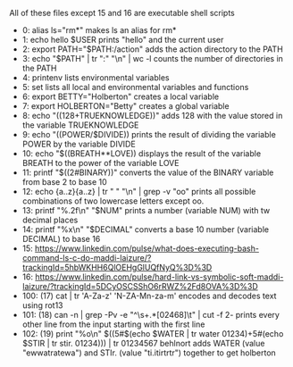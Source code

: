 All of these files except 15 and 16 are executable shell scripts

- 0: alias ls="rm*" makes ls an alias for rm*
- 1: echo hello $USER prints "hello" and the current user
- 2: export PATH="$PATH:/action" adds the action directory to the PATH
- 3: echo "$PATH" | tr ":" "\n" | wc -l counts the number of directories in the PATH
- 4: printenv lists environmental variables
- 5: set lists all local and environmental variables and functions
- 6: export BETTY="Holberton" creates a local variable
- 7: export HOLBERTON="Betty" creates a global variable
- 8: echo "$((128+$TRUEKNOWLEDGE))" adds 128 with the value stored in the variable TRUEKNOWLEDGE
- 9: echo "$(($POWER/$DIVIDE)) prints the result of dividing the variable POWER by the variable DIVIDE
- 10: echo "$((BREATH**LOVE)) displays the result of the variable BREATH to the power of the variable LOVE
- 11: printf "$((2#BINARY))" converts the value of the BINARY variable from base 2 to base 10
- 12: echo {a..z}{a..z} | tr " " "\n" | grep -v "oo" prints all possible combinations of two lowercase letters except oo.
- 13: printf "%.2f\n" "$NUM" prints a number (variable NUM) with tw decimal places
- 14: printf "%x\n" "$DECIMAL" converts a base 10 number (variable DECIMAL) to base 16
- 15: https://www.linkedin.com/pulse/what-does-executing-bash-command-ls-c-do-maddi-laizure/?trackingId=5hbWKHH6QlOEHgGlUQfNyQ%3D%3D
- 16: https://www.linkedin.com/pulse/hard-link-vs-symbolic-soft-maddi-laizure/?trackingId=5DCyOSCSShO6rRWZ%2Fd8OVA%3D%3D
- 100: (17) cat | tr 'A-Za-z' 'N-ZA-Mn-za-m' encodes and decodes text using rot13
- 101: (18) can -n | grep -Pv -e "^\s+.*[02468]\t" | cut -f 2- prints every other line from the input starting with the first line
- 102: (19) print "%o\n" $((5#$(echo $WATER | tr water 01234)+5#(echo $STIR | tr stir. 01234))) | tr 01234567 behlnort adds WATER (value "ewwatratewa") and STIr. (value "ti.itirtrtr") together to get holberton